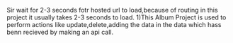 Sir wait for 2-3 seconds fotr hosted url to load,because of routing in this project it usually takes 2-3 seconds to load.
1)This Album Project is used to perform actions like update,delete,adding the data in the data which hass benn recieved by making an api call.

